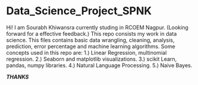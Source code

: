 # Data_Science_Project_SPNK
Hi!
I am Sourabh Khiwansra currently studing in RCOEM Nagpur. 
(Looking forward for a effective feedback.)
This repo consists my work in data science. This files contains basic data wrangling, cleaning, analysis, prediction, error percentage and machine learning algorithms.
Some concepts used in this repo are:
				1.) Linear Regression, multinomial regression.
				2.) Seaborn and matplotlib visualizations.
				3.) scikit Learn, pandas, numpy libraries.
				4.) Natural Language Processing.
				5.) Naive Bayes.

***THANKS***
